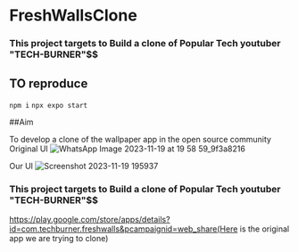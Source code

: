 # FreshWallsClone

### This project targets to Build a clone of Popular Tech youtuber "TECH-BURNER"$$

## TO reproduce
  `npm i`
  `npx expo start`

##Aim

To develop a clone of the wallpaper app in the open source community
Original UI
![WhatsApp Image 2023-11-19 at 19 58 59_9f3a8216](https://github.com/anxbt/FireWallsClone/assets/127748618/1070b37a-b13d-4e19-a2de-bc6c8a49f7f6)

Our UI
![Screenshot 2023-11-19 195937](https://github.com/anxbt/FireWallsClone/assets/127748618/ab167b87-3f09-443a-81ca-2f1432b39907)

### This project targets to Build a clone of Popular Tech youtuber "TECH-BURNER"$$



https://play.google.com/store/apps/details?id=com.techburner.freshwalls&pcampaignid=web_share(Here is
 the original app we are trying to clone)

